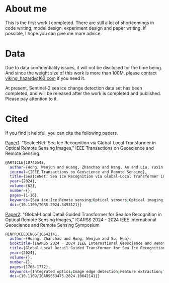 # About me

This is the first work I completed. There are still a lot of shortcomings in code writing, model design, experiment design and paper writing. If possible, I hope you can give me more advice.

# Data
Due to data confidentiality issues, it will not be disclosed for the time being. And since the weight size of this work is more than 100M, please contact viking_hazard@163.com if you need it.

At present, Sentinel-2 sea ice change detection data set has been completed, and will be released after the work is completed and published. Please pay attention to it.

# Cited
If you find it helpful, you can cite the following papers.

[Paper1](https://ieeexplore.ieee.org/document/10746542): "SeaIceNet: Sea Ice Recognition via Global-Local Transformer in Optical Remote Sensing Images," IEEE Transactions on Geoscience and Remote Sensing 

```bash
@ARTICLE{10746542,
  author={Hong, Wenjun and Huang, Zhanchao and Wang, An and Liu, Yuxin and Cai, Junchao and Su, Hua},
  journal={IEEE Transactions on Geoscience and Remote Sensing}, 
  title={SeaIceNet: Sea Ice Recognition via Global-Local Transformer in Optical Remote Sensing Images}, 
  year={2024},
  volume={62},
  number={},
  pages={1-16},
  keywords={Sea ice;Ice;Remote sensing;Optical sensors;Optical imaging;Integrated optics;Image segmentation;Feature extraction;Data mining;Accuracy;Climate change;Deep learning;sea ice recognition;semantic segmentation;Transformer model},
  doi={10.1109/TGRS.2024.3493121}}
```

[Paper2](https://ieeexplore.ieee.org/document/10746542): "Global-Local Detail Guided Transformer for Sea Ice Recognition in Optical Remote Sensing Images," IGARSS 2024 - 2024 IEEE International Geoscience and Remote Sensing Symposium

```bash
@INPROCEEDINGS{10642141,
  author={Huang, Zhanchao and Hong, Wenjun and Su, Hua},
  booktitle={IGARSS 2024 - 2024 IEEE International Geoscience and Remote Sensing Symposium}, 
  title={Global-Local Detail Guided Transformer for Sea Ice Recognition in Optical Remote Sensing Images}, 
  year={2024},
  volume={},
  number={},
  pages={1768-1772},
  keywords={Integrated optics;Image edge detection;Feature extraction;Transformers;Optical imaging;Decoding;Optical sensors;sea ice recognition;image segmentation;deep learning;Transformer model},
  doi={10.1109/IGARSS53475.2024.10642141}}

